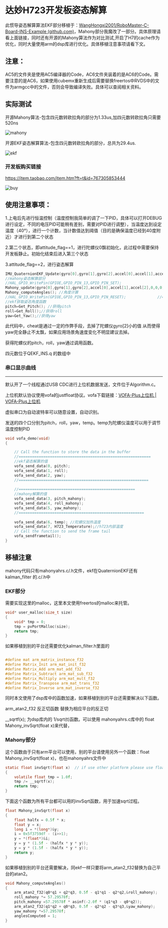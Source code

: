 

# 达妙H723开发板姿态解算

此惯导姿态解算算法EKF部分移植于：[WangHongxi2001/RoboMaster-C-Board-INS-Example (github.com)](https://github.com/WangHongxi2001/RoboMaster-C-Board-INS-Example)，Mahony部分我魔改了一部分。具体原理请看上面链接，同时还有开源的Mahony算法作为对比测试,开启了H7的cache作为优化，同时大量使用arm的dsp库进行优化。具体移植注意事项请看下文。

## 注意：

AC5的文件夹是使用AC5编译器的Code，AC6文件夹装着的是AC6的Code。需要注意的是AC6，如果使用cubemx重新生成后需要替换freertos中RVDS中的文件为armgcc中的文件，否则会导致编译失败。具体可以查阅相关资料。

## 实际测试

开源Mahony算法-包含四元数转欧拉角的部分为1.33us,加四元数转欧拉角只需要520ns

![mahony](img/mahony.png)

开源EKF姿态解算算法-包含四元数转欧拉角的部分，总共为29.4us.

![ekf](img/ekf.png)

### 开发板购买链接

https://item.taobao.com/item.htm?ft=t&id=767305853444

![buy](img/buy.png)

## 使用注意事项：

1.上电后先进行恒温控制（温度控制我简单的调了一下PID，具体可以打开DEBUG进行设定，不同的电压PID可能稍有差别，需要对PID进行调整），当温度达到设定温度（40°），进行一个计数，当计数值达到阈值（目的是确保温度已经到40度附近）才进行到第二个状态

2.第二个状态，即attitude_flag==1，进行陀螺仪0飘初始化，此过程中需要保持开发板静止。初始化结束后进入第三个状态

3.attitude_flag==2，进行姿态解算

```c
IMU_QuaternionEKF_Update(gyro[0],gyro[1],gyro[2],accel[0],accel[1],accel[2]);//ekf姿态解算部分		
//mahony姿态解算部分
//HAL_GPIO_WritePin(GPIOE,GPIO_PIN_13,GPIO_PIN_SET);
Mahony_update(gyro[0],gyro[1],gyro[2],accel[0],accel[1],accel[2],0,0,0);
Mahony_computeAngles(); //角度计算
//HAL_GPIO_WritePin(GPIOE,GPIO_PIN_13,GPIO_PIN_RESET);				//=========================================================================
//ekf获取姿态角度函数
pitch=Get_Pitch(); //获得pitch
roll=Get_Roll();//获得roll
yaw=Get_Yaw();//获得yaw
```

此代码中，cheat是通过一定的作弊手段，去掉了陀螺仪gyro[2]小的值 从而使得yaw完全静止不太飘，如果应用场景角速度变化不明显建议去掉。

获得陀螺仪的pitch，roll，yaw通过调用函数。

四元数位于QEKF_INS.q 的数组中

### 串口显示曲线

***********************************************************************
默认开了一个线程通过USB CDC进行上位机数据发送，文件位于Algorithm.c。

上位机默认协议使用vofa的justfloat协议。vofa下载链接：[VOFA-Plus上位机 | VOFA-Plus上位机](https://www.vofa.plus/)

虚拟串口为自动波特率可以随意设置，自动识别。

发送的四个口分别为pitch，roll，yaw，temp。temp为陀螺仪温度可以用于调节温度控制PID

```c
void vofa_demo(void) 
{

	// Call the function to store the data in the buffer
	//===========================================================
	//ekf姿态解算的值
	vofa_send_data(0, pitch);
	vofa_send_data(1, roll);
	vofa_send_data(2, yaw);
	//==========================================================
	
	//====================================================
	//mahony解算的值
	vofa_send_data(3, pitch_mahony);
	vofa_send_data(4, roll_mahony);
	vofa_send_data(5, yaw_mahony);
	//========================================================
	
	vofa_send_data(6, temp); //陀螺仪加热温度
	vofa_send_data(7, H723_Temperature);//h723内部温度
	// Call the function to send the frame tail
	vofa_sendframetail();
}
```

## 移植注意

mahony代码只有mahonyahrs.c/.h文件，ekf在QuaternionEKF还有kalman_filter 的.c/.h中

### EKF部分

需要实现这里的malloc，这里本文使用freertos的malloc来托管。

```c
void* user_malloc(size_t size)
{
	void* tmp = 0;
	tmp = pvPortMalloc(size);
	return tmp;
}
```

如果移植到别的平台还需要优化kalman_filter.h里面的

```c

#define mat arm_matrix_instance_f32
#define Matrix_Init arm_mat_init_f32
#define Matrix_Add arm_mat_add_f32
#define Matrix_Subtract arm_mat_sub_f32
#define Matrix_Multiply arm_mat_mult_f32
#define Matrix_Transpose arm_mat_trans_f32
#define Matrix_Inverse arm_mat_inverse_f32
```

同时本文使用了dsp库中的函数加速，如果移植到别的平台还需要解决以下函数。

arm_atan2_f32    反正切函数 替换为相应平台的反正切

__sqrtf(x);   为dsp库内的 1/sqrt(t)函数。可以使用 mahonyahrs.c库中的 float Mahony_invSqrt(float x)来代替，

### Mahony部分

这个函数由于只有arm平台可以使用，别的平台请使用另外一个函数：float Mahony_invSqrt(float x)，也在mahonyahrs文件中

```c
static float invSqrt(float x)  // if use other platform please use float Mahony_invSqrt(float x)
{
	volatile float tmp = 1.0f;
	tmp /= __sqrtf(x);
	return tmp;
}
```

下面这个函数为所有平台都可以用的invSqrt函数，用于加速sqrt过程。

```c
float Mahony_invSqrt(float x)
{
	float halfx = 0.5f * x;
	float y = x;
	long i = *(long*)&y;
	i = 0x5f3759df - (i>>1);
	y = *(float*)&i;
	y = y * (1.5f - (halfx * y * y));
	y = y * (1.5f - (halfx * y * y));
	return y;
}
```

如果移植到别的平台还需要解决，同ekf一样只要将arm_atan2_f32替换为自己平台的atan2。

```c
void Mahony_computeAngles()
{
	arm_atan2_f32(q0*q1 + q2*q3, 0.5f - q1*q1 - q2*q2,&roll_mahony);  
	roll_mahony *= 57.29578f;  
	pitch_mahony =57.29578f * asinf(-2.0f * (q1*q3 - q0*q2));
	arm_atan2_f32(q1*q2 + q0*q3, 0.5f - q2*q2 - q3*q3,&yaw_mahony); 
	yaw_mahony *=57.29578f;
	anglesComputed = 1;
}
```

